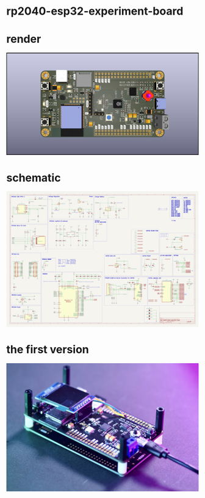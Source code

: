# rp2040-esp32-experiment-board

# render

![photo](./pics/rp2040_esp32_render.jpg)

# schematic

![rp2040-esp32-experiment-board schematic](./hardware/schematic.svg)

# the first version


![photo](./pics/rp2040_esp32.jpeg)
